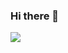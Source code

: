 ### Hi there 👋
<p><img align="center" src="https://github-readme-streak-stats.herokuapp.com?user=Harbir66&theme=tokyonight&backgroud=50,141E30,243B55&hide_border=true&date_format=M%20j%5B%2C%20Y%5D" /></p>
<!--
**Harbir66/Harbir66** is a ✨ _special_ ✨ repository because its `README.md` (this file) appears on your GitHub profile.

Here are some ideas to get you started:

- 🔭 I’m currently working on ...
- 🌱 I’m currently learning ...
- 👯 I’m looking to collaborate on ...
- 🤔 I’m looking for help with ...
- 💬 Ask me about ...
- 📫 How to reach me: ...
- 😄 Pronouns: ...
- ⚡ Fun fact: ...
-->
<p>
<img align="left" width="48%" src="https://github-readme-stats.vercel.app/api/top-langs/?username=Harbir66&layout=compact&theme=tokyonight&bg_color=50,141E30,243B55" />
</p>
<p>&nbsp;
<img align="right" width="48%" src="https://github-readme-stats.vercel.app/api?username=Harbir66&count_private=true&show_icons=true&theme=tokyonight&bg_color=50,141E30,243B55" >
</p>
